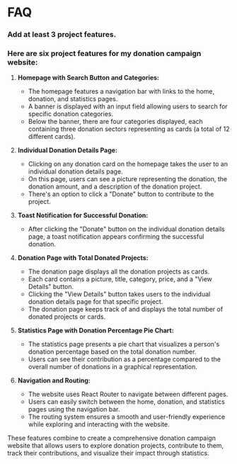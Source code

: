 # FAQ

### Add at least 3 project features.

### Here are six project features for my donation campaign website:

1. **Homepage with Search Button and Categories:** 
    - The homepage features a navigation bar with links to the home, donation, and statistics pages.
    - A banner is displayed with an input field allowing users to search for specific donation categories.
    - Below the banner, there are four categories displayed, each containing three donation sectors representing as cards (a total of 12 different cards).

1. **Individual Donation Details Page:**
    - Clicking on any donation card on the homepage takes the user to an individual donation details page.
    - On this page, users can see a picture representing the donation, the donation amount, and a description of the donation project.
    - There's an option to click a "Donate" button to contribute to the project.

1. **Toast Notification for Successful Donation:**
    - After clicking the "Donate" button on the individual donation details page, a toast notification appears confirming the successful donation.

1. **Donation Page with Total Donated Projects:**
    - The donation page displays all the donation projects as cards.
    - Each card contains a picture, title, category, price, and a "View Details" button.
    - Clicking the "View Details" button takes users to the individual donation details page for that specific project.
    - The donation page keeps track of and displays the total number of donated projects or cards.

1. **Statistics Page with Donation Percentage Pie Chart:**
    - The statistics page presents a pie chart that visualizes a person's donation percentage based on the total donation number.
    - Users can see their contribution as a percentage compared to the overall number of donations in a graphical representation.
    
1. **Navigation and Routing:**
    - The website uses React Router to navigate between different pages.
    - Users can easily switch between the home, donation, and statistics pages using the navigation bar.
    - The routing system ensures a smooth and user-friendly experience while exploring and interacting with the website.

These features combine to create a comprehensive donation campaign website that allows users to explore donation projects, contribute to them, track their contributions, and visualize their impact through statistics.





